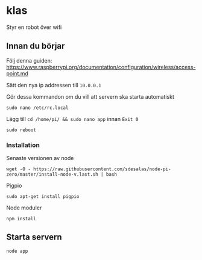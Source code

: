 # klas
Styr en robot över wifi

## Innan du börjar

Följ denna guiden: https://www.raspberrypi.org/documentation/configuration/wireless/access-point.md

Sätt den nya ip addressen till `10.0.0.1`

Gör dessa kommandon om du vill att servern ska starta automatiskt

`sudo nano /etc/rc.local`

Lägg till `cd /home/pi/ && sudo nano app` innan `Exit 0`

`sudo reboot`

### Installation

Senaste versionen av node

`wget -O - https://raw.githubusercontent.com/sdesalas/node-pi-zero/master/install-node-v.last.sh | bash` 

Pigpio

`sudo apt-get install pigpio`

Node moduler

`npm install`

## Starta servern

`node app`
